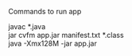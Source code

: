 Commands to run app

javac *.java <br>
jar cvfm app.jar manifest.txt *.class <br>
java -Xmx128M -jar app.jar